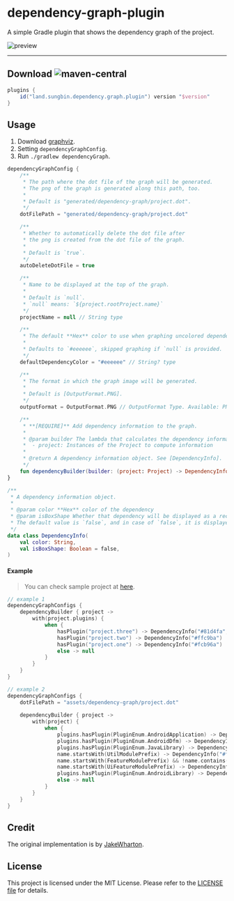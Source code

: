# dependency-graph-plugin

A simple Gradle plugin that shows the dependency graph of the project.

![preview](sample/generated/dependency-graph/project.dot.png)

---

## Download ![maven-central](https://img.shields.io/maven-central/v/land.sungbin.dependency.graph/dependency-graph-plugin)

```gradle
plugins {
    id("land.sungbin.dependency.graph.plugin") version "$version"
}
```

## Usage

1. Download [graphviz](https://graphviz.org/download/).
2. Setting `dependencyGraphConfig`.
3. Run `./gradlew dependencyGraph`.

```kotlin
dependencyGraphConfig {
    /**
     * The path where the dot file of the graph will be generated.
     * The png of the graph is generated along this path, too.
     *
     * Default is "generated/dependency-graph/project.dot".
     */
    dotFilePath = "generated/dependency-graph/project.dot"

    /**
     * Whether to automatically delete the dot file after
     * the png is created from the dot file of the graph.
     *
     * Default is `true`.
     */
    autoDeleteDotFile = true

    /**
     * Name to be displayed at the top of the graph.
     *
     * Default is `null`.
     * `null` means: `${project.rootProject.name}`
     */
    projectName = null // String type 

    /**
     * The default **Hex** color to use when graphing uncolored dependencies.
     *
     * Defaults to `#eeeeee`, skipped graphing if `null` is provided.
     */
    defaultDependencyColor = "#eeeeee" // String? type

    /**
     * The format in which the graph image will be generated.
     *
     * Default is [OutputFormat.PNG].
     */
    outputFormat = OutputFormat.PNG // OutputFormat Type. Available: PNG, SVG, JPG

    /**
     * **[REQUIRE]** Add dependency information to the graph.
     *
     * @param builder The lambda that calculates the dependency information.
     *  - project: Instances of the Project to compute information
     *
     * @return A dependency information object. See [DependencyInfo].
     */
    fun dependencyBuilder(builder: (project: Project) -> DependencyInfo?)
}

/**
 * A dependency information object.
 *
 * @param color **Hex** color of the dependency
 * @param isBoxShape Whether that dependency will be displayed as a rectangle on the graph.
 * The default value is `false`, and in case of `false`, it is displayed as an oval.
 */
data class DependencyInfo(
    val color: String,
    val isBoxShape: Boolean = false,
)
```

#### Example

> You can check sample project at [here](sample).

```kotlin
// example 1
dependencyGraphConfigs {
    dependencyBuilder { project ->
        with(project.plugins) {
            when {
                hasPlugin("project.three") -> DependencyInfo("#81d4fa", isBoxShape = true)
                hasPlugin("project.two") -> DependencyInfo("#ffc9ba")
                hasPlugin("project.one") -> DependencyInfo("#fcb96a")
                else -> null
            }
        }
    }
}

// example 2
dependencyGraphConfigs {
    dotFilePath = "assets/dependency-graph/project.dot"
    
    dependencyBuilder { project ->
        with(project) {
            when {
                plugins.hasPlugin(PluginEnum.AndroidApplication) -> DependencyInfo("#baffc9", isBoxShape = true)
                plugins.hasPlugin(PluginEnum.AndroidDfm) -> DependencyInfo("#c9baff")
                plugins.hasPlugin(PluginEnum.JavaLibrary) -> DependencyInfo("#ffc9ba")
                name.startsWith(UtilModulePrefix) -> DependencyInfo("#ffebba")
                name.startsWith(FeatureModulePrefix) && !name.contains(OnlyUiFeatureModulePrefix) -> DependencyInfo("#81d4fa")
                name.startsWith(UiFeatureModulePrefix) -> DependencyInfo("#00aeff")
                plugins.hasPlugin(PluginEnum.AndroidLibrary) -> DependencyInfo("#fcb96a")
                else -> null
            }
        }
    }
}
```

## Credit

The original implementation is by [JakeWharton](https://github.com/JakeWharton/SdkSearch/blob/master/gradle/projectDependencyGraph.gradle).

## License

This project is licensed under the MIT License. Please refer to the [LICENSE file](LICENSE) for details.

